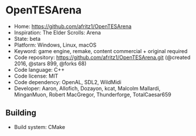 # OpenTESArena

- Home: https://github.com/afritz1/OpenTESArena
- Inspiration: The Elder Scrolls: Arena
- State: beta
- Platform: Windows, Linux, macOS
- Keyword: game engine, remake, content commercial + original required
- Code repository: https://github.com/afritz1/OpenTESArena.git (@created 2016, @stars 899, @forks 68)
- Code language: C++
- Code license: MIT
- Code dependency: OpenAL, SDL2, WildMidi
- Developer: Aaron, Allofich, Dozayon, kcat, Malcolm Mallardi, MinganMuon, Robert MacGregor, Thunderforge, TotalCaesar659

## Building

- Build system: CMake
